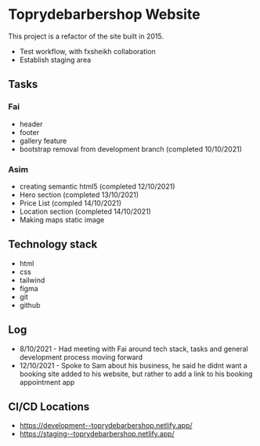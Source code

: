 # Toprydebarbershop Website

This project is a refactor of the site built in 2015.

- Test workflow, with fxsheikh collaboration
- Establish staging area

## Tasks 

 ### Fai
  - header
  - footer
  - gallery feature
  - bootstrap removal from development branch (completed 10/10/2021)
  
 ### Asim
  - creating semantic html5 (completed 12/10/2021)
  - Hero section (completed 13/10/2021)
  - Price List (compled 14/10/2021)
  - Location section (completed 14/10/2021)
  - Making maps static image 

## Technology stack
  - html
  - css
  - tailwind
  - figma
  - git 
  - github

## Log

 - 8/10/2021 - Had meeting with Fai around tech stack, tasks and general development process moving forward
 - 12/10/2021 - Spoke to Sam about his business, he said he didnt want a booking site added to his website, but rather to add a link to his booking appointment app

## CI/CD Locations

 - https://development--toprydebarbershop.netlify.app/
 - https://staging--toprydebarbershop.netlify.app/
